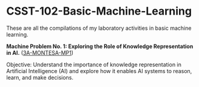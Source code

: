 # CSST-102-Basic-Machine-Learning

These are all the compilations of my laboratory activities in basic machine learning.

**Machine Problem No. 1: Exploring the Role of Knowledge Representation in AI.**
([3A-MONTESA-MP1](https://github.com/rozumary/CSST102-3A/tree/main/3A-MONTESA-MP1))

Objective: 
Understand the importance of knowledge representation in Artificial Intelligence (AI) and explore how it 
enables AI systems to reason, learn, and make decisions.


